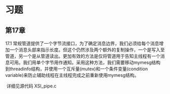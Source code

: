 # 习题

## 第17章

17.1 常规管道提供了一个字节流接口，为了确定消息边界，我们必须给每个消息增加一个消息头部来指示长度。但这个仍然涉及两个额外的复制操作，一个是写入至管道，另一个是从管道读出。更加有效的方法是仅将管道用于告知主线程有一个消息可用。我们用单个字节用作通知。采用这种方法，我们需要移动mymesg结构到threadinfo结构，并使用一个互斥量(mutex)和一个条件变量(condition variable)来防止辅助线程在主线程完成之前重新使用mymesg结构。

​		详细见源代码 XSI_pipe.c